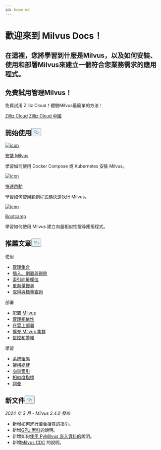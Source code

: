```yaml
---
id: home.md
---
```

<div class="doc-h1-wrapper">
<p><h1 class="title">
歡迎來到 Milvus Docs！</h1></p>
<p><h2 class="sub-title">
在這裡，您將學習到什麼是Milvus，以及如何安裝、使用和部署Milvus來建立一個符合您業務需求的應用程式。</h2></p>
</div>
<div class="doc-home-promotion-wrapper">
  <div class="promotion-content">
    <h2 class="promotion-title">免費試用管理Milvus！</h2>
    <p class="promotion-desc">免費試用 Zilliz Cloud！體驗Milvus最簡單的方法！</p>
  </div>
  <div class="cta-wrapper">
   <a class="cta-global" href="https://cloud.zilliz.com/signup">Zilliz Cloud</a> <a class="cta-cn" href="https://cloud.zilliz.com.cn/signup">Zilliz Cloud 中國</a></div>
</div>
<h2 id="Get-Started" class="common-anchor-header">開始使用<button data-href="#Get-Started" class="anchor-icon" translate="no">
      <svg translate="no"
        aria-hidden="true"
        focusable="false"
        height="20"
        version="1.1"
        viewBox="0 0 16 16"
        width="16"
      >
        <path
          fill="#0092E4"
          fill-rule="evenodd"
          d="M4 9h1v1H4c-1.5 0-3-1.69-3-3.5S2.55 3 4 3h4c1.45 0 3 1.69 3 3.5 0 1.41-.91 2.72-2 3.25V8.59c.58-.45 1-1.27 1-2.09C10 5.22 8.98 4 8 4H4c-.98 0-2 1.22-2 2.5S3 9 4 9zm9-3h-1v1h1c1 0 2 1.22 2 2.5S13.98 12 13 12H9c-.98 0-2-1.22-2-2.5 0-.83.42-1.64 1-2.09V6.25c-1.09.53-2 1.84-2 3.25C6 11.31 7.55 13 9 13h4c1.45 0 3-1.69 3-3.5S14.5 6 13 6z"
        ></path>
      </svg>
    </button></h2><div class="card-wrapper">
<div class="start_card_container">
  
   <a href="/docs/zh-hant/install_standalone-docker.md"> <img translate="no" src="/docs/v2.4.x/assets/home_install.svg" alt="icon" />
   </a> <a href="/docs/zh-hant/install_standalone-docker.md"> <p class="link-btn">安裝 Milvus</p> </a><p>學習如何使用 Docker Compose 或 Kubernetes 安裝 Milvus。</p>
</div>
<div class="start_card_container">
  
   <a href="/docs/zh-hant/quickstart.md"> <img translate="no" src="/docs/v2.4.x/assets/home_quick_start.svg" alt="icon" />
   </a> <a href="/docs/zh-hant/quickstart.md"> <p class="link-btn">快速啟動</p> </a><p>學習如何使用範例程式碼快速執行 Milvus。</p>
</div>
<div class="start_card_container">
  
   <a href="/bootcamp"> <img translate="no" src="/docs/v2.4.x/assets/home_bootcamp.svg" alt="icon" />
   </a> <a href="/bootcamp"> <p class="link-btn">Bootcamp</p> </a><p>
  學習如何使用 Milvus 建立向量相似性搜尋應用程式。  </p>
</div>
</div>
<h2 id="Recommended-articles" class="common-anchor-header">推薦文章<button data-href="#Recommended-articles" class="anchor-icon" translate="no">
      <svg translate="no"
        aria-hidden="true"
        focusable="false"
        height="20"
        version="1.1"
        viewBox="0 0 16 16"
        width="16"
      >
        <path
          fill="#0092E4"
          fill-rule="evenodd"
          d="M4 9h1v1H4c-1.5 0-3-1.69-3-3.5S2.55 3 4 3h4c1.45 0 3 1.69 3 3.5 0 1.41-.91 2.72-2 3.25V8.59c.58-.45 1-1.27 1-2.09C10 5.22 8.98 4 8 4H4c-.98 0-2 1.22-2 2.5S3 9 4 9zm9-3h-1v1h1c1 0 2 1.22 2 2.5S13.98 12 13 12H9c-.98 0-2-1.22-2-2.5 0-.83.42-1.64 1-2.09V6.25c-1.09.53-2 1.84-2 3.25C6 11.31 7.55 13 9 13h4c1.45 0 3-1.69 3-3.5S14.5 6 13 6z"
        ></path>
      </svg>
    </button></h2><div class="doc-home-recommend-section">
<div class="recomment-item">
  <p>使用</p>
<ul>
<li><a href="/docs/zh-hant/manage-collections.md">管理集合</a></li>
<li><a href="/docs/zh-hant/insert-update-delete.md">插入、倒置與刪除</a></li>
<li><a href="/docs/zh-hant/index-vector-fields.md">索引向量欄位</a></li>
<li><a href="/docs/zh-hant/single-vector-search.md">單向量搜尋</a></li>
<li><a href="/docs/zh-hant/get-and-scalar-query.md">取得與標量查詢</a></li>
</ul>
</div>
<div class="recomment-item">
  <p>部署</p>
<ul>
<li><a href="/docs/zh-hant/configure-docker.md">配置 Milvus</a></li>
<li><a href="/docs/zh-hant/deploy_s3.md">管理相依性</a></li>
<li><a href="/docs/zh-hant/eks.md">在雲上部署</a></li>
<li><a href="/docs/zh-hant/scaleout.md">擴充 Milvus 集群</a></li>
<li><a href="/docs/zh-hant/monitor_overview.md">監控和警報</a></li>
</ul>
</div>
<div class="recomment-item">
  <p>學習</p>
<ul>
<li><a href="/docs/zh-hant/system_configuration.md">系統組態</a></li>
<li><a href="/docs/zh-hant/architecture_overview.md">架構總覽</a></li>
<li><a href="/docs/zh-hant/index.md">向量索引</a></li>
<li><a href="/docs/zh-hant/metric.md">相似度指標</a></li>
<li><a href="/docs/zh-hant/glossary.md">詞彙</a></li>
</ul>
</div>
</div>
<div class="doc-home-what-is-new">
<h2 id="Whats-new-in-docs" class="common-anchor-header">新文件<button data-href="#Whats-new-in-docs" class="anchor-icon" translate="no">
      <svg translate="no"
        aria-hidden="true"
        focusable="false"
        height="20"
        version="1.1"
        viewBox="0 0 16 16"
        width="16"
      >
        <path
          fill="#0092E4"
          fill-rule="evenodd"
          d="M4 9h1v1H4c-1.5 0-3-1.69-3-3.5S2.55 3 4 3h4c1.45 0 3 1.69 3 3.5 0 1.41-.91 2.72-2 3.25V8.59c.58-.45 1-1.27 1-2.09C10 5.22 8.98 4 8 4H4c-.98 0-2 1.22-2 2.5S3 9 4 9zm9-3h-1v1h1c1 0 2 1.22 2 2.5S13.98 12 13 12H9c-.98 0-2-1.22-2-2.5 0-.83.42-1.64 1-2.09V6.25c-1.09.53-2 1.84-2 3.25C6 11.31 7.55 13 9 13h4c1.45 0 3-1.69 3-3.5S14.5 6 13 6z"
        ></path>
      </svg>
    </button></h2><p><em>2024 年 3 月 - Milvus 2.4.0 發佈</em></p>
<ul>
<li>新增如何<a href="/docs/zh-hant/multi-vector-search.md">進行混合搜尋的</a>指引。</li>
<li>新增<a href="/docs/zh-hant/gpu_index.md">GPU 索引</a>的說明。</li>
<li>新增如何<a href="/docs/zh-hant/embeddings.md">使用 PyMilvus 嵌入資料的</a>說明。</li>
<li>新增<a href="/docs/zh-hant/milvus-cdc-overview.md">Milvus CDC</a> 的說明。</li>
</ul>
</div>

